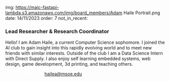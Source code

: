 img: https://maic-fastapi-lambda.s3.amazonaws.com/img/board_members/Adam Haile Portrait.png
date: 14/11/2023
order: 7
not_in_recent:

### Lead Researcher & Research Coordinator

Hello! I am Adam Haile, a current Computer Science sophomore. I joined the AI club to gain insight into this rapidly evolving world and to meet new friends with similar interests. Outside of the club I am a Data Science Intern with Direct Supply. I also enjoy self learning embedded systems, web design, game development, 3d printing, and teaching others.

<a style = 'font-weight: bold; color: white;'>Contact Me Here:</a> <a style = 'color: blue eyes;'>hailea@msoe.edu</a>